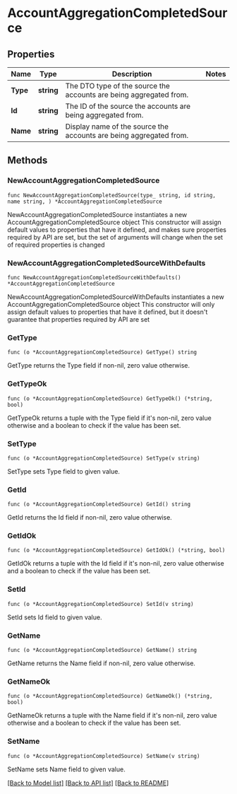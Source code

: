 # AccountAggregationCompletedSource

## Properties

Name | Type | Description | Notes
------------ | ------------- | ------------- | -------------
**Type** | **string** | The DTO type of the source the accounts are being aggregated from. | 
**Id** | **string** | The ID of the source the accounts are being aggregated from. | 
**Name** | **string** | Display name of the source the accounts are being aggregated from. | 

## Methods

### NewAccountAggregationCompletedSource

`func NewAccountAggregationCompletedSource(type_ string, id string, name string, ) *AccountAggregationCompletedSource`

NewAccountAggregationCompletedSource instantiates a new AccountAggregationCompletedSource object
This constructor will assign default values to properties that have it defined,
and makes sure properties required by API are set, but the set of arguments
will change when the set of required properties is changed

### NewAccountAggregationCompletedSourceWithDefaults

`func NewAccountAggregationCompletedSourceWithDefaults() *AccountAggregationCompletedSource`

NewAccountAggregationCompletedSourceWithDefaults instantiates a new AccountAggregationCompletedSource object
This constructor will only assign default values to properties that have it defined,
but it doesn't guarantee that properties required by API are set

### GetType

`func (o *AccountAggregationCompletedSource) GetType() string`

GetType returns the Type field if non-nil, zero value otherwise.

### GetTypeOk

`func (o *AccountAggregationCompletedSource) GetTypeOk() (*string, bool)`

GetTypeOk returns a tuple with the Type field if it's non-nil, zero value otherwise
and a boolean to check if the value has been set.

### SetType

`func (o *AccountAggregationCompletedSource) SetType(v string)`

SetType sets Type field to given value.


### GetId

`func (o *AccountAggregationCompletedSource) GetId() string`

GetId returns the Id field if non-nil, zero value otherwise.

### GetIdOk

`func (o *AccountAggregationCompletedSource) GetIdOk() (*string, bool)`

GetIdOk returns a tuple with the Id field if it's non-nil, zero value otherwise
and a boolean to check if the value has been set.

### SetId

`func (o *AccountAggregationCompletedSource) SetId(v string)`

SetId sets Id field to given value.


### GetName

`func (o *AccountAggregationCompletedSource) GetName() string`

GetName returns the Name field if non-nil, zero value otherwise.

### GetNameOk

`func (o *AccountAggregationCompletedSource) GetNameOk() (*string, bool)`

GetNameOk returns a tuple with the Name field if it's non-nil, zero value otherwise
and a boolean to check if the value has been set.

### SetName

`func (o *AccountAggregationCompletedSource) SetName(v string)`

SetName sets Name field to given value.



[[Back to Model list]](../README.md#documentation-for-models) [[Back to API list]](../README.md#documentation-for-api-endpoints) [[Back to README]](../README.md)


